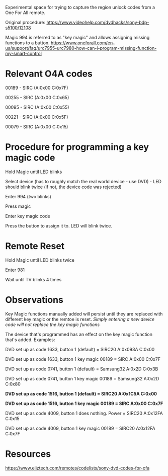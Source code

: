Experimental space for trying to capture the region unlock codes from a One For All remote.

Original procedure:
https://www.videohelp.com/dvdhacks/sony-bdp-s5100/12108

Magic 994 is referred to as "key magic" and allows assigning missing functions to a button.
https://www.oneforall.com/en-us/support/faq/urc7955-urc7980-how-can-i-program-missing-function-my-smart-control

# Relevant O4A codes

00189 - SIRC (A:0x00 C:0x7F)

00255 - SIRC (A:0x00 C:0x65)

00095 - SIRC (A:0x00 C:0x55)

00221 - SIRC (A:0x00 C:0x5F)

00079 - SIRC (A:0x00 C:0x15)

# Procedure for programming a key magic code

Hold Magic until LED blinks

Select device (has to roughly match the real world device - use DVD) - LED should blink twice (if not, the device code was rejected)

Enter 994 (two blinks)

Press magic

Enter key magic code

Press the button to assign it to. LED will blink twice.

# Remote Reset

Hold Magic until LED blinks twice

Enter 981

Wait until TV blinks 4 times

# Observations

Key Magic functions manually added will persist until they are replaced with different key magic or the remtoe is reset. *Simply entering a new device code will not replace the key magic functions*

The device that's programmed has an effect on the key magic function that's added.  Examples:

DVD set up as code 1633, button 1 (default) = SIRC20 A:0x093A C:0x00

DVD set up as code 1633, button 1 key magic 00189 = SIRC A:0x00 C:0x7F

DVD set up as code 0741, button 1 (default) = Samsung32 A:0x2D C:0x3B

DVD set up as code 0741, button 1 key magic 00189 = Samsung32 A:0x2D C:0x80

**DVD set up as code 1516, button 1 (default) = SIRC20 A:0x1C5A C:0x00**

**DVD set up as code 1516, button 1 key magic 00189 = SIRC A:0x00 C:0x7F**

DVD set up as code 4009, button 1 does nothing. Power = SIRC20 A:0x12FA C:0x15

DVD set up as code 4009, button 1 key magic 00189 = SIRC20 A:0x12FA C:0x7F

# Resources

https://www.eliztech.com/remotes/codelists/sony-dvd-codes-for-ofa
